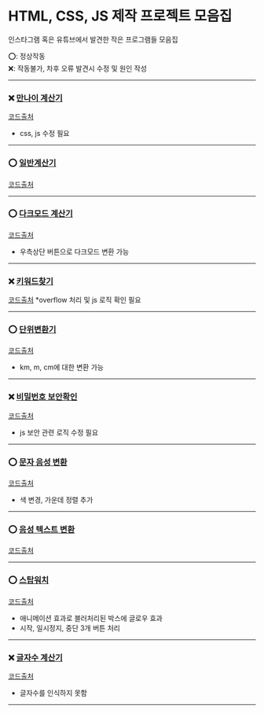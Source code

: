 # HTML, CSS, JS 제작 프로젝트 모음집
인스타그램 혹은 유튜브에서 발견한 작은 프로그램들 모음집

⭕: 정상작동 <br>
❌: 작동불가, 차후 오류 발견시 수정 및 원인 작성

---


### ❌ [만나이 계산기](https://github.com/hj9118/js-project.zip/tree/main/ageCalculator)
[코드출처](https://www.instagram.com/p/Chuic8gje_T/?utm_source=ig_web_copy_link)
* css, js 수정 필요

---
### ⭕ [일반계산기](https://github.com/hj9118/js-project.zip/tree/main/calculator)
[코드출처](https://www.youtube.com/watch?v=iJ9fGOB19ZY)

---
### ⭕ [다크모드 계산기](https://github.com/hj9118/js-project.zip/tree/main/calculator2)
[코드출처](https://youtu.be/t6jxqGQduWk>)
* 우측상단 버튼으로 다크모드 변환 가능

---
### ❌ [키워드찾기](https://github.com/hj9118/js-project.zip/tree/main/highlightText)
[코드출처](https://www.instagram.com/p/Ch2WC-qjZ2-/?utm_source=ig_web_copy_link)
*overflow 처리 및 js 로직 확인 필요

---
### ⭕ [단위변환기](https://github.com/hj9118/js-project.zip/tree/main/lengthConversion)
[코드출처](https://www.instagram.com/p/Chxu3dWjgs2/?utm_source=ig_web_copy_link)
* km, m, cm에 대한 변환 가능

---
### ❌ [비밀번호 보안확인](https://github.com/hj9118/js-project.zip/tree/main/passwordCheck)
[코드출처](https://www.instagram.com/p/CfuRb78hpJu/?utm_source=ig_web_copy_link)
* js 보안 관련 로직 수정 필요

---
### ⭕ [문자 음성 변환](https://github.com/hj9118/js-project.zip/tree/main/speechConvert)
[코드출처](https://www.instagram.com/p/ChqAir7hdbl/?utm_source=ig_web_copy_link)
* 색 변경, 가운데 정렬 추가 

---
### ⭕ [음성 텍스트 변환](https://github.com/hj9118/js-project.zip/tree/main/speechTotext)
[코드출처](https://www.instagram.com/p/ChziBNJj3xs/?utm_source=ig_web_copy_link)

---
### ⭕ [스탑워치](https://github.com/hj9118/js-project.zip/tree/main/stopwatch)
[코드출처](https://www.instagram.com/p/Ch3wBqyDvZw/?utm_source=ig_web_copy_link)
* 애니메이션 효과로 블러처리된 박스에 글로우 효과
* 시작, 일시정지, 중단 3개 버튼 처리

---
### ❌ [글자수 계산기](https://github.com/hj9118/js-project.zip/tree/main/wordCounter)
[코드출처](https://www.instagram.com/p/ChwHWWjDgza/?utm_source=ig_web_copy_link)
* 글자수를 인식하지 못함 

---
